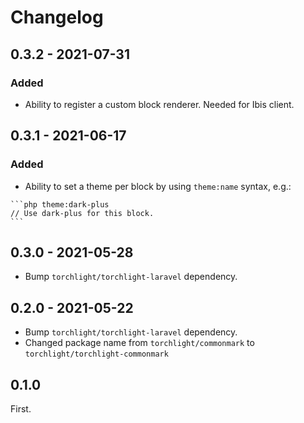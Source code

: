 # Changelog

## 0.3.2 - 2021-07-31

### Added
- Ability to register a custom block renderer. Needed for Ibis client.


## 0.3.1 - 2021-06-17

### Added
- Ability to set a theme per block by using `theme:name` syntax, e.g.:

````
```php theme:dark-plus
// Use dark-plus for this block.
```
````

## 0.3.0 - 2021-05-28

- Bump `torchlight/torchlight-laravel` dependency.

## 0.2.0 - 2021-05-22

- Bump `torchlight/torchlight-laravel` dependency.
- Changed package name from `torchlight/commonmark` to `torchlight/torchlight-commonmark`


## 0.1.0

First.